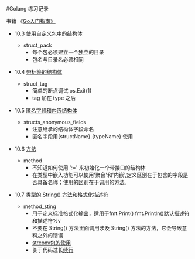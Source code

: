 #Golang 练习记录

书籍 《[Go入门指南》][1]

- 10.3 [使用自定义包中的结构体][2]
    - struct_pack
        - 每个包必须建立一个独立的目录
        - 包名与目录名必须相同
- 10.4 [带标签的结构体][3]
    - struct_tag
        - 简单的断点调试 os.Exit(1)
        - tag 加在 type 之后
- 10.5 [匿名字段和内嵌结构体][4]
    - structs_anonymous_fields
        - 注意继承的结构体字段命名
        - 匿名字段用{structName}.{typeName} 使用
- 10.6 [方法][5]
    - method
        - 不知道如何使用 ':=' 来初始化一个带接口的结构体
        - 在类型中嵌入功能可以使用'聚合'和'内嵌',定义区别在于包含的字段是否具备名称；使用的区别在于调用的方法。
- 10.7 [类型的 String() 方法和格式化描述符][6]
    - method_sting
        - 用于定义标准格式化输出，适用于fmt.Print() fmt.Println()默认描述符和描述符%v
        - 不要在 String() 方法里面调用涉及 String() 方法的方法，它会导致意料之外的错误
        - [strconv包的使用][7]
        - 关于代码过长[续行][8]


  [1]: https://legacy.gitbook.com/book/zengweigang/core-go/details
  [2]: https://zengweigang.gitbooks.io/core-go/content/eBook/10.3.html
  [3]: https://zengweigang.gitbooks.io/core-go/content/eBook/10.4.html
  [4]: https://zengweigang.gitbooks.io/core-go/content/eBook/10.5.html
  [5]: https://zengweigang.gitbooks.io/core-go/content/eBook/10.6.html
  [6]: https://zengweigang.gitbooks.io/core-go/content/eBook/10.7.html
  [7]: http://www.cnblogs.com/golove/p/3262925.html
  [8]: https://tonybai.com/2015/09/17/7-things-you-may-not-pay-attation-to-in-go/